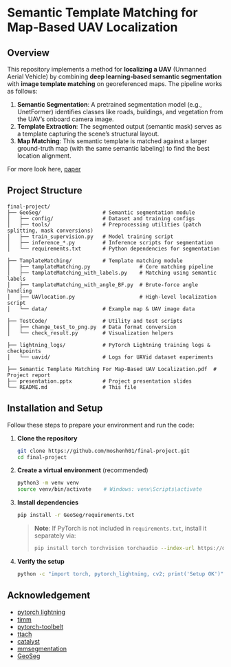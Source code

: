 # Semantic Template Matching for Map-Based UAV Localization

## Overview

This repository implements a method for **localizing a UAV** (Unmanned Aerial Vehicle) by combining **deep learning-based semantic segmentation** with **image template matching** on georeferenced maps. The pipeline works as follows:

1. **Semantic Segmentation**: A pretrained segmentation model (e.g., UnetFormer) identifies classes like roads, buildings, and vegetation from the UAV’s onboard camera image.
2. **Template Extraction**: The segmented output (semantic mask) serves as a template capturing the scene’s structural layout.
3. **Map Matching**: This semantic template is matched against a larger ground-truth map (with the same semantic labeling) to find the best location alignment.

For more look here, [paper](https://github.com/moshenh01/final-project/blob/master/Semantic%20Template%20Matching%20For%20Map-Based%20UAV%20Localization.pdf)

## Project Structure

```
final-project/
├── GeoSeg/                    # Semantic segmentation module
│   ├── config/                # Dataset and training configs
│   ├── tools/                 # Preprocessing utilities (patch splitting, mask conversions)
│   ├── train_supervision.py   # Model training script
│   ├── inference_*.py         # Inference scripts for segmentation
│   └── requirements.txt       # Python dependencies for segmentation

├── TamplateMatching/          # Template matching module
│   ├── tamplateMatching.py                # Core matching pipeline
│   ├── tamplateMatching_with_labels.py    # Matching using semantic labels
│   ├── tamplateMatching_with_angle_BF.py  # Brute-force angle handling
│   ├── UAVlocation.py                     # High-level localization script
│   └── data/                  # Example map & UAV image data

├── TestCode/                  # Utility and test scripts
│   ├── change_test_to_png.py  # Data format conversion
│   └── check_result.py        # Visualization helpers

├── lightning_logs/            # PyTorch Lightning training logs & checkpoints
│   └── uavid/                 # Logs for UAVid dataset experiments

├── Semantic Template Matching For Map-Based UAV Localization.pdf  # Project report
├── presentation.pptx          # Project presentation slides
└── README.md                  # This file
```

## Installation and Setup

Follow these steps to prepare your environment and run the code:

1. **Clone the repository**
   ```bash
   git clone https://github.com/moshenh01/final-project.git
   cd final-project
   ```

2. **Create a virtual environment** (recommended)
   ```bash
   python3 -m venv venv
   source venv/bin/activate    # Windows: venv\Scripts\activate
   ```

3. **Install dependencies**
   ```bash
   pip install -r GeoSeg/requirements.txt
   ```
   > **Note**: If PyTorch is not included in `requirements.txt`, install it separately via:
   > ```bash
   > pip install torch torchvision torchaudio --index-url https://download.pytorch.org/whl/cu118
   > ```

4. **Verify the setup**
   ```bash
   python -c "import torch, pytorch_lightning, cv2; print('Setup OK')"
   ```
## Acknowledgement

- [pytorch lightning](https://www.pytorchlightning.ai/)
- [timm](https://github.com/rwightman/pytorch-image-models)
- [pytorch-toolbelt](https://github.com/BloodAxe/pytorch-toolbelt)
- [ttach](https://github.com/qubvel/ttach)
- [catalyst](https://github.com/catalyst-team/catalyst)
- [mmsegmentation](https://github.com/open-mmlab/mmsegmentation)
- [GeoSeg](https://github.com/WangLibo1995/GeoSeg)

